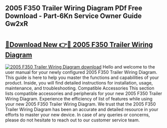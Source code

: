 ## 2005 F350 Trailer Wiring Diagram PDf Free Download - Part-6Kn Service Owner Guide Gw2xR

# <h2><a href="http://dflqbq.blite.top/?on=2005+F350+Trailer+Wiring+Diagram">🔗Download New 👉🔴 2005 F350 Trailer Wiring Diagram</a></h2>

[![2005 F350 Trailer Wiring Diagram download](https://i.imgur.com/lujVjoI.png)](http://dflqbq.blite.top/?on=2005+F350+Trailer+Wiring+Diagram)
Hello and welcome to the user manual for your newly configured 2005 F350 Trailer Wiring Diagram. This guide is here to help you master the functions and capabilities of your product. Inside, you will find detailed instructions for installation, usage, maintenance, and troubleshooting. Compatible Accessories This section lists compatible accessories and peripherals for your new 2005 F350 Trailer Wiring Diagram. Experience the efficiency of list of features while using your new 2005 F350 Trailer Wiring Diagram. We trust that the 2005 F350 Trailer Wiring Diagram has been an accurate and detailed resource in your efforts to master your new device. In case of any queries or concerns, please do not hesitate to reach out to our customer service team.
